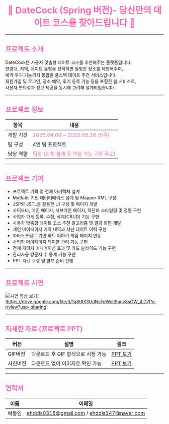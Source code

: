<h1 align="center" style="color: #ff69b4;">🌸 DateCock (Spring 버전)- 당신만의 데이트 코스를 찾아드립니다 🌸</h1>

---

## <span style="color:#ff69b4">프로젝트 소개</span>

DateCock은 사용자 맞춤형 데이트 코스를 추천해주는 플랫폼입니다.  
연령대, 지역, 데이트 유형을 선택하면 알맞은 장소를 제안해주며,  
예약·후기 기능까지 통합한 풀스택 데이트 추천 서비스입니다.  
회원가입 및 로그인, 장소 예약, 후기 등록 기능 등을 포함한 웹 서비스로,  
사용자 편의성과 정보 제공을 동시에 고려해 설계되었습니다.

---

## <span style="color:#ff69b4">프로젝트 정보</span>

| 항목 | 내용 |
|------|------|
| 개발 기간 | <span style="color:#ff69b4">2025.04.09 ~ 2025.05.16 (5주)</span> |
| 팀 구성 | 4인 팀 프로젝트 |
| 담당 역할 | <span style="color:#ff69b4">팀장 (전체 설계 및 핵심 기능 구현 주도)</span> |

---

## <span style="color:#ff69b4">프로젝트 기여</span>

- 프로젝트 기획 및 전체 아키텍처 설계
- MyBatis 기반 데이터베이스 설계 및 Mapper XML 구성
- JSP와 JSTL을 활용한 UI 구성 및 페이지 개발
- 사이드바, 메인 페이지, 서브메인 페이지, 하단바 스타일링 및 정렬 구현
- 사업자 가게 등록, 수정, 삭제(CRUD) 기능 구현
- 사용자 맞춤형 데이트 코스 추천 알고리즘 및 결과 화면 개발
- 개인 마이페이지 예약 내역과 지난 데이트 이력 구현
- 자바스크립트 기반 하트 피하기 게임 페이지 연동
- 사업자 마이페이지 테이블 관리 기능 구현
- 전체 페이지 애니메이션 효과 및 카드 슬라이드 기능 구현
- 관리자용 방문자 수 통계 기능 구현
- PPT 자료 구성 및 발표 준비 진행

---

## <span style="color:#ff69b4">프로젝트 시연</span>  
![시연 영상 보기](./images/video-thumbnail.png)](https://drive.google.com/file/d/1q8t6X3UdNsFdWciBhmv8sGW_iLD7Po-r/view?usp=sharing)

---

## <span style="color:#ff69b4">자세한 자료 (프로젝트 PPT)</span>

| 버전 | 설명 | 링크 |
|------|------|------|
| GIF버전 | 다운로드 후 GIF 형식으로 시청 가능 | [PPT 보기](https://docs.google.com/presentation/d/1E1e6Xc0-W3po5hTQP3lTPNWMQsfQUEbN/edit?usp=sharing&ouid=116873576163210222054&rtpof=true&sd=true) |
| 사진버전 | 다운로드 없이 이미지로 확인 가능 | [PPT 보기](https://docs.google.com/presentation/d/1IQ77WxWi4wxQ2YoMAXzDGI15P80RNm8h/edit?usp=sharing&ouid=116873576163210222054&rtpof=true&sd=true) |

---

## <span style="color:#ff69b4">연락처</span>

| 이름 | 이메일 |
|------|--------|
| 박동인 | ehddls0318@gmail.com / ehddls147@naver.com |
